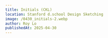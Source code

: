 ```yaml
---
title: Initials (CKL)
location: Stanford d.school Design Sketching
image: /0430_initials-2.webp
author: Roy Lo
publishedAt: 2025-04-30
---
```

